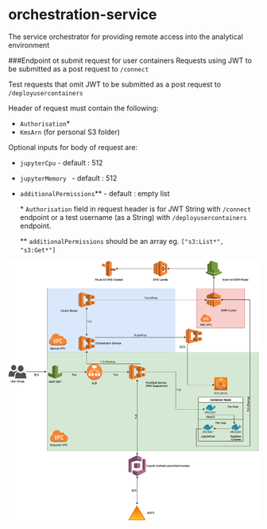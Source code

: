# orchestration-service
The service orchestrator for providing remote access into the analytical environment

###Endpoint ot submit request for user containers 
 Requests using JWT to be submitted as a post request to `/connect`  
 
 Test requests that omit JWT to be submitted as a post request to `/deployusercontainers` 
 
 Header of request must contain the following:
  - `Authorisation`*
  - `KmsArn` (for personal S3 folder)
     
  Optional inputs for body of request are:
  - `jupyterCpu`            - default : 512
  - `jupyterMemory `        - default : 512
  - `additionalPermissions`** - default : empty list
  
     \* `Authorisation` field in request header is for JWT String with `/connect` endpoint or a test username (as a String) with `/deployusercontainers` endpoint.
     
     \** `additionalPermissions` should be an array eg. `["s3:List*", "s3:Get*"]`

![Image of Orchestration Service](OrchestrationService.png)
